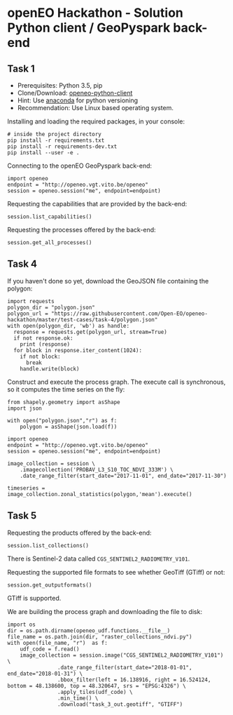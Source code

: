 # openEO Hackathon - Solution Python client / GeoPyspark back-end

## Task 1

* Prerequisites: Python 3.5, pip
* Clone/Download: [openeo-python-client](https://github.com/Open-EO/openeo-python-client)
* Hint: Use [anaconda](https://anaconda.org/anaconda/python) for python versioning
* Recommendation: Use Linux based operating system.

Installing and loading the required packages, in your console:
```{bash}
# inside the project directory
pip install -r requirements.txt
pip install -r requirements-dev.txt
pip install --user -e .
```

Connecting to the openEO GeoPyspark back-end:
```{python}
import openeo
endpoint = "http://openeo.vgt.vito.be/openeo"
session = openeo.session("me", endpoint=endpoint)
```

Requesting the capabilities that are provided by the back-end:
```{python}
session.list_capabilities()
```

Requesting the processes offered by the back-end:
```{python}
session.get_all_processes()
```

## Task 4

If you haven't done so yet, download the GeoJSON file containing the polygon:
```{python}
import requests
polygon_dir = "polygon.json"
polygon_url = "https://raw.githubusercontent.com/Open-EO/openeo-hackathon/master/test-cases/task-4/polygon.json"
with open(polygon_dir, 'wb') as handle:
  response = requests.get(polygon_url, stream=True)
  if not response.ok:
    print (response)
  for block in response.iter_content(1024):
    if not block:
      break
    handle.write(block)
```

Construct and execute the process graph. The execute call is synchronous, so it computes the time series on the fly:
```{python}
from shapely.geometry import asShape
import json

with open("polygon.json","r") as f:
    polygon = asShape(json.load(f))

import openeo
endpoint = "http://openeo.vgt.vito.be/openeo"
session = openeo.session("me", endpoint=endpoint)

image_collection = session \
    .imagecollection('PROBAV_L3_S10_TOC_NDVI_333M') \
    .date_range_filter(start_date="2017-11-01", end_date="2017-11-30")

timeseries = image_collection.zonal_statistics(polygon,'mean').execute()
```

## Task 5


Requesting the products offered by the back-end:
```{python}
session.list_collections()
```
There is Sentinel-2 data called `CGS_SENTINEL2_RADIOMETRY_V101`.

Requesting the supported file formats to see whether GeoTiff (GTiff) or not:
```{python}
session.get_outputformats()
```
GTiff is supported.

We are building the process graph and downloading the file to disk:
```{python}
import os
dir = os.path.dirname(openeo_udf.functions.__file__)
file_name = os.path.join(dir, "raster_collections_ndvi.py")
with open(file_name, "r")  as f:
    udf_code = f.read()
    image_collection = session.image("CGS_SENTINEL2_RADIOMETRY_V101") \
                .date_range_filter(start_date="2018-01-01", end_date="2018-01-31") \
                .bbox_filter(left = 16.138916, right = 16.524124, bottom = 48.138600, top = 48.320647, srs = "EPSG:4326") \
                .apply_tiles(udf_code) \
                .min_time() \
                .download("task_3_out.geotiff", "GTIFF")
```

